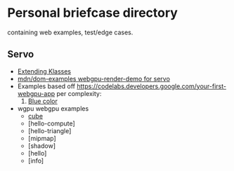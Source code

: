 # Personal briefcase directory

containing web examples, test/edge cases.

## Servo

- [Extending Klasses](extendEventTarget.html)
- [mdn/dom-examples webgpu-render-demo for servo](webgpu-render-demo-servo.html)
- Examples based off <https://codelabs.developers.google.com/your-first-webgpu-app> per complexity:
  1. [Blue color](wpu-blue.html)
- wgpu webgpu examples
  - [cube](examples-gpu/cube.html)
  - [hello-compute]
  - [hello-triangle]
  - [mipmap]
  - [shadow]
  - [hello]
  - [info]
